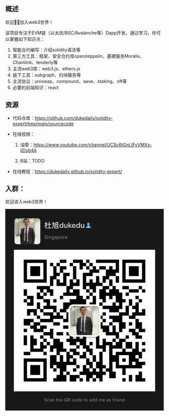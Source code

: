 ## 概述

欢迎👏🏻加入web3世界！

该项目专注于EVM链（以太坊/BSC/Avalanche等）Dapp开发，通过学习，你可以掌握如下知识点：

1. 智能合约编写：介绍solidity语法等
2. 第三方工具：框架、安全合约库openzeppelin、基建服务Moralis、Chainlink、tenderly等
3. 主流web3库：web3.js、ethers.js
4. 链下工具：subgraph、扫块服务等
5. 主流协议：uniswap、compound、aave、staking、nft等
6. 必要的前端知识：react



## 资源

- 代码仓库：https://github.com/dukedaily/solidity-expert/tree/main/sourcecode

- 在线视频：

  1. 油管：https://www.youtube.com/channel/UCSc6tGnLIFvVMXs-ilDyb4A

  2. B站：TODO

- 在线教程：https://dukedaily.github.io/solidity-expert/



## 入群：

欢迎进入web3世界！

![image-20220810134215759](assets/image-20220810134215759.png)
